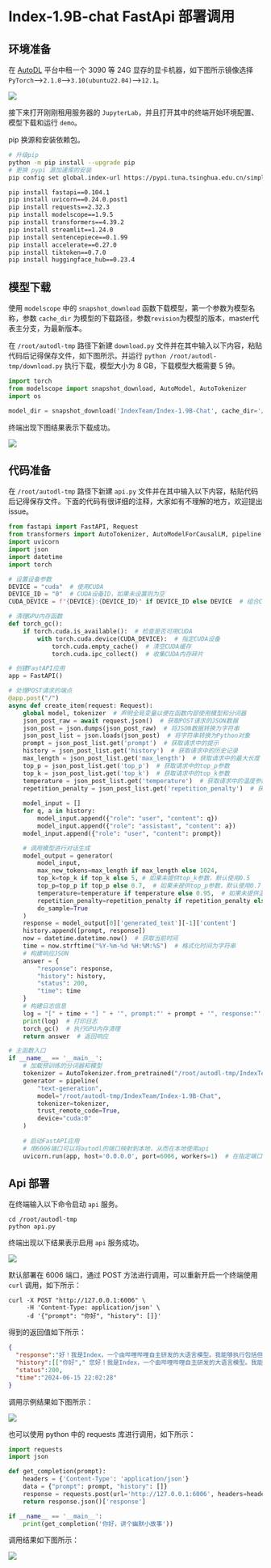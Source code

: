 # Index-1.9B-chat FastApi 部署调用

## 环境准备

在 [AutoDL](https://www.autodl.com/) 平台中租一个 3090 等 24G 显存的显卡机器，如下图所示镜像选择 `PyTorch`-->`2.1.0`-->`3.10(ubuntu22.04)`-->`12.1`。

![](images/image01-1.png)

接下来打开刚刚租用服务器的 `JupyterLab`，并且打开其中的终端开始环境配置、模型下载和运行 `demo`。

pip 换源和安装依赖包。

```bash
# 升级pip
python -m pip install --upgrade pip
# 更换 pypi 源加速库的安装
pip config set global.index-url https://pypi.tuna.tsinghua.edu.cn/simple

pip install fastapi==0.104.1
pip install uvicorn==0.24.0.post1
pip install requests==2.32.3
pip install modelscope==1.9.5
pip install transformers==4.39.2
pip install streamlit==1.24.0
pip install sentencepiece==0.1.99
pip install accelerate==0.27.0
pip install tiktoken==0.7.0
pip install huggingface_hub==0.23.4
```



## 模型下载

使用 `modelscope` 中的 `snapshot_download` 函数下载模型，第一个参数为模型名称，参数 `cache_dir` 为模型的下载路径，参数`revision`为模型的版本，master代表主分支，为最新版本。

在 `/root/autodl-tmp` 路径下新建 `download.py` 文件并在其中输入以下内容，粘贴代码后记得保存文件，如下图所示。并运行 `python /root/autodl-tmp/download.py` 执行下载，模型大小为 8 GB，下载模型大概需要 5 钟。

```python
import torch
from modelscope import snapshot_download, AutoModel, AutoTokenizer
import os

model_dir = snapshot_download('IndexTeam/Index-1.9B-Chat', cache_dir='/root/autodl-tmp', revision='master')
```

终端出现下图结果表示下载成功。

![](images/image01-0.png)

## 代码准备

在 `/root/autodl-tmp` 路径下新建 `api.py` 文件并在其中输入以下内容，粘贴代码后记得保存文件。下面的代码有很详细的注释，大家如有不理解的地方，欢迎提出 issue。

```python
from fastapi import FastAPI, Request
from transformers import AutoTokenizer, AutoModelForCausalLM, pipeline
import uvicorn
import json
import datetime
import torch

# 设置设备参数
DEVICE = "cuda"  # 使用CUDA
DEVICE_ID = "0"  # CUDA设备ID，如果未设置则为空
CUDA_DEVICE = f"{DEVICE}:{DEVICE_ID}" if DEVICE_ID else DEVICE  # 组合CUDA设备信息

# 清理GPU内存函数
def torch_gc():
    if torch.cuda.is_available():  # 检查是否可用CUDA
        with torch.cuda.device(CUDA_DEVICE):  # 指定CUDA设备
            torch.cuda.empty_cache()  # 清空CUDA缓存
            torch.cuda.ipc_collect()  # 收集CUDA内存碎片

# 创建FastAPI应用
app = FastAPI()

# 处理POST请求的端点
@app.post("/")
async def create_item(request: Request):
    global model, tokenizer  # 声明全局变量以便在函数内部使用模型和分词器
    json_post_raw = await request.json()  # 获取POST请求的JSON数据
    json_post = json.dumps(json_post_raw)  # 将JSON数据转换为字符串
    json_post_list = json.loads(json_post)  # 将字符串转换为Python对象
    prompt = json_post_list.get('prompt')  # 获取请求中的提示
    history = json_post_list.get('history')  # 获取请求中的历史记录
    max_length = json_post_list.get('max_length')  # 获取请求中的最大长度
    top_p = json_post_list.get('top_p')  # 获取请求中的top_p参数
    top_k = json_post_list.get('top_k')  # 获取请求中的top_k参数
    temperature = json_post_list.get('temperature')  # 获取请求中的温度参数
    repetition_penalty = json_post_list.get('repetition_penalty')  # 获取请求中的重复惩罚参数
    
    model_input = []
    for q, a in history:
        model_input.append({"role": "user", "content": q})
        model_input.append({"role": "assistant", "content": a})
    model_input.append({"role": "user", "content": prompt})

    # 调用模型进行对话生成
    model_output = generator(
        model_input, 
        max_new_tokens=max_length if max_length else 1024,
        top_k=top_k if top_k else 5, # 如果未提供top_k参数，默认使用0.5
        top_p=top_p if top_p else 0.7,  # 如果未提供top_p参数，默认使用0.7
        temperature=temperature if temperature else 0.95,  # 如果未提供温度参数，默认使用0.95, 
        repetition_penalty=repetition_penalty if repetition_penalty else 1.1, # 如果未提供重复惩罚参数，默认使用1.1, 
        do_sample=True
    )
    response = model_output[0]['generated_text'][-1]['content']
    history.append([prompt, response])
    now = datetime.datetime.now()  # 获取当前时间
    time = now.strftime("%Y-%m-%d %H:%M:%S")  # 格式化时间为字符串
    # 构建响应JSON
    answer = {
        "response": response,
        "history": history,
        "status": 200,
        "time": time
    }
    # 构建日志信息
    log = "[" + time + "] " + '", prompt:"' + prompt + '", response:"' + repr(response) + '"'
    print(log)  # 打印日志
    torch_gc()  # 执行GPU内存清理
    return answer  # 返回响应

# 主函数入口
if __name__ == '__main__':
    # 加载预训练的分词器和模型
    tokenizer = AutoTokenizer.from_pretrained("/root/autodl-tmp/IndexTeam/Index-1.9B-Chat", trust_remote_code=True)
    generator = pipeline(
        "text-generation",
        model="/root/autodl-tmp/IndexTeam/Index-1.9B-Chat",
        tokenizer=tokenizer, 
        trust_remote_code=True, 
        device="cuda:0"
    )
    
    # 启动FastAPI应用
    # 用6006端口可以将autodl的端口映射到本地，从而在本地使用api
    uvicorn.run(app, host='0.0.0.0', port=6006, workers=1)  # 在指定端口和主机上启动应用
```

## Api 部署

在终端输入以下命令启动 `api` 服务。

```shell
cd /root/autodl-tmp
python api.py
```

终端出现以下结果表示启用 `api` 服务成功。

![](images/image01-2.png)

默认部署在 6006 端口，通过 POST 方法进行调用，可以重新开启一个终端使用 `curl` 调用，如下所示：

```shell
curl -X POST "http://127.0.0.1:6006" \
     -H 'Content-Type: application/json' \
     -d '{"prompt": "你好", "history": []}'
```

得到的返回值如下所示：

```json
{
  "response":"好！我是Index，一个由哔哩哔哩自主研发的大语言模型。我能够执行包括但不限于文本分类、实体标注、创意写作等多种自然语言处理任务，并能够广泛应用于多种场景，为文本处理需求提供强大的技术支持。如果您需要任何帮助，请随时告诉我。",
  "history":[["你好"," 您好！我是Index，一个由哔哩哔哩自主研发的大语言模型。我能够执行包括但不限于文本分类、实体标注、创意写作等多种自然语言处理任务，并能够广泛应用于多种场景，为文本处理需求提供强大的技术支持。如果您需要任何帮助，请随时告诉我。"]],
  "status":200,
  "time":"2024-06-15 22:02:28"
}
```

调用示例结果如下图所示：

![](images/image01-3.png)

也可以使用 python 中的 requests 库进行调用，如下所示：

```python
import requests
import json

def get_completion(prompt):
    headers = {'Content-Type': 'application/json'}
    data = {"prompt": prompt, "history": []}
    response = requests.post(url='http://127.0.0.1:6006', headers=headers, data=json.dumps(data))
    return response.json()['response']

if __name__ == '__main__':
    print(get_completion('你好，讲个幽默小故事'))
```

调用结果如下图所示：

![](images/image01-4.png)